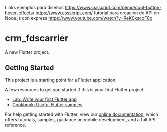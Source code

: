 Links
    ejemplos para diseños
        https://www.cssscript.com/demo/cool-button-hover-effects/
        https://www.cssscript.com/
    tutorial para creacion de API en Node.js con express
        https://www.youtube.com/watch?v=ReK0kscoF8o


# crm_fdscarrier

A new Flutter project.

## Getting Started

This project is a starting point for a Flutter application.

A few resources to get you started if this is your first Flutter project:

- [Lab: Write your first Flutter app](https://flutter.dev/docs/get-started/codelab)
- [Cookbook: Useful Flutter samples](https://flutter.dev/docs/cookbook)

For help getting started with Flutter, view our
[online documentation](https://flutter.dev/docs), which offers tutorials,
samples, guidance on mobile development, and a full API reference.


